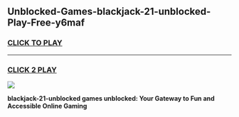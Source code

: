 
## Unblocked-Games-blackjack-21-unblocked-Play-Free-y6maf
<h3>
<a href="https://premium76.site?title=blackjack-21-unblocked&ref=21A">CLICK TO PLAY</a></h3>
<hr>

<h3>
<a href="https://premium76.site?title=blackjack-21-unblocked&ref=21A">CLICK 2 PLAY</a>
  
</h3>

<a href="https://premium76.site?title=blackjack-21-unblocked&ref=21A"><img src="https://clearcache.store/games.png"></a>


**blackjack-21-unblocked games unblocked: Your Gateway to Fun and Accessible Online Gaming**
